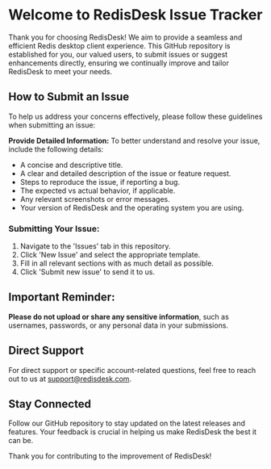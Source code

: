 # Welcome to RedisDesk Issue Tracker

Thank you for choosing RedisDesk! We aim to provide a seamless and efficient Redis desktop client experience. This GitHub repository is established for you, our valued users, to submit issues or suggest enhancements directly, ensuring we continually improve and tailor RedisDesk to meet your needs.

## How to Submit an Issue

To help us address your concerns effectively, please follow these guidelines when submitting an issue:

**Provide Detailed Information:** To better understand and resolve your issue, include the following details:
   - A concise and descriptive title.
   - A clear and detailed description of the issue or feature request.
   - Steps to reproduce the issue, if reporting a bug.
   - The expected vs actual behavior, if applicable.
   - Any relevant screenshots or error messages.
   - Your version of RedisDesk and the operating system you are using.

### Submitting Your Issue:

1. Navigate to the 'Issues' tab in this repository.
2. Click 'New Issue' and select the appropriate template.
3. Fill in all relevant sections with as much detail as possible.
4. Click 'Submit new issue' to send it to us.

## Important Reminder:

**Please do not upload or share any sensitive information**, such as usernames, passwords, or any personal data in your submissions.

## Direct Support

For direct support or specific account-related questions, feel free to reach out to us at [support@redisdesk.com](support@redisdesk.com).

## Stay Connected

Follow our GitHub repository to stay updated on the latest releases and features. Your feedback is crucial in helping us make RedisDesk the best it can be.

Thank you for contributing to the improvement of RedisDesk!
